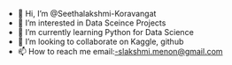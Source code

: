 - 👋 Hi, I’m @Seethalakshmi-Koravangat
- 👀 I’m interested in Data Sceince Projects
- 🌱 I’m currently learning Python for Data Science
- 💞️ I’m looking to collaborate on Kaggle, github
- 📫 How to reach me email:-slakshmi.menon@gmail.com

<!---
Seethalakshmi-Koravangat/Seethalakshmi-Koravangat is a ✨ special ✨ repository because its `README.md` (this file) appears on your GitHub profile.
You can click the Preview link to take a look at your changes.
--->

